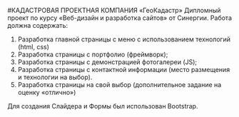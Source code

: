 #КАДАСТРОВАЯ ПРОЕКТНАЯ КОМПАНИЯ «ГеоКадастр»
Дипломный проект по курсу «Веб-дизайн и разработка сайтов» от Синергии.
Работа должна содержать: 
1. Разработка главной страницы с меню с использованием технологий (html, css)
2. Разработка страницы с портфолио (фреймворк);
3. Разработка страницы с демонстрацией фотогалереи (JS);
4. Разработка страницы с контактной информации (место размещения и технологии на выбор).
5. Разработка страницы на свой выбор (дополнительное задание на оценку «отлично»)

Для создания Слайдера и Формы был использован Bootstrap.
